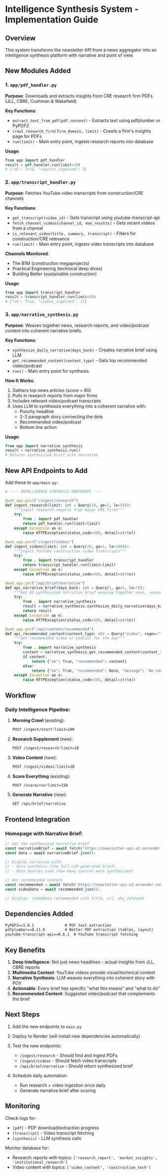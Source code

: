 # Intelligence Synthesis System - Implementation Guide

## Overview
This system transforms the newsletter API from a news aggregator into an intelligence synthesis platform with narrative and point of view.

## New Modules Added

### 1. `app/pdf_handler.py`
**Purpose**: Downloads and extracts insights from CRE research firm PDFs (JLL, CBRE, Cushman & Wakefield)

**Key Functions**:
- `extract_text_from_pdf(pdf_content)` - Extracts text using pdfplumber or PyPDF2
- `crawl_research_firm(firm_domain, limit)` - Crawls a firm's insights page for PDFs
- `run(limit)` - Main entry point, ingests research reports into database

**Usage**:
```python
from app import pdf_handler
result = pdf_handler.run(limit=10)
# {"ok": True, "reports_ingested": 5}
```

### 2. `app/transcript_handler.py`
**Purpose**: Fetches YouTube video transcripts from construction/CRE channels

**Key Functions**:
- `get_transcript(video_id)` - Gets transcript using youtube-transcript-api
- `fetch_channel_videos(channel_id, max_results)` - Gets recent videos from a channel
- `is_relevant_video(title, summary, transcript)` - Filters for construction/CRE relevance
- `run(limit)` - Main entry point, ingests video transcripts into database

**Channels Monitored**:
- The B1M (construction megaprojects)
- Practical Engineering (technical deep dives)
- Building Better (sustainable construction)

**Usage**:
```python
from app import transcript_handler
result = transcript_handler.run(limit=20)
# {"ok": True, "videos_ingested": 15}
```

### 3. `app/narrative_synthesis.py`
**Purpose**: Weaves together news, research reports, and video/podcast content into coherent narrative briefs

**Key Functions**:
- `synthesize_daily_narrative(days_back)` - Creates narrative brief using LLM
- `get_recommended_content(content_type)` - Gets top recommended video/podcast
- `run()` - Main entry point for synthesis

**How It Works**:
1. Gathers top news articles (score > 80)
2. Pulls in research reports from major firms
3. Includes relevant video/podcast transcripts
4. Uses LLM to synthesize everything into a coherent narrative with:
   - Punchy headline
   - 2-3 paragraph story connecting the dots
   - Recommended video/podcast
   - Bottom line action

**Usage**:
```python
from app import narrative_synthesis
result = narrative_synthesis.run()
# Returns synthesized brief with narrative
```

## New API Endpoints to Add

Add these to `app/main.py`:

```python
# ---- INTELLIGENCE SYNTHESIS ENDPOINTS ----

@web_app.post("/ingest/research")
def ingest_research(limit: int = Query(10, ge=1, le=50)):
    """Ingest research reports from major CRE firms"""
    try:
        from . import pdf_handler
        return pdf_handler.run(limit=limit)
    except Exception as e:
        raise HTTPException(status_code=500, detail=str(e))

@web_app.post("/ingest/videos")
def ingest_videos(limit: int = Query(20, ge=1, le=100)):
    """Ingest YouTube construction video transcripts"""
    try:
        from . import transcript_handler
        return transcript_handler.run(limit=limit)
    except Exception as e:
        raise HTTPException(status_code=500, detail=str(e))

@web_app.get("/api/brief/narrative")
def api_narrative_brief(days_back: int = Query(1, ge=1, le=7)):
    """Get AI-synthesized narrative brief weaving together news, research, and media"""
    try:
        from . import narrative_synthesis
        result = narrative_synthesis.synthesize_daily_narrative(days_back=days_back)
        return result
    except Exception as e:
        raise HTTPException(status_code=500, detail=str(e))

@web_app.get("/api/content/recommended")
def api_recommended_content(content_type: str = Query("video", regex="^(video|podcast)$")):
    """Get recommended video or podcast for the day"""
    try:
        from . import narrative_synthesis
        content = narrative_synthesis.get_recommended_content(content_type=content_type)
        if content:
            return {"ok": True, "recommended": content}
        else:
            return {"ok": True, "recommended": None, "message": "No content found"}
    except Exception as e:
        raise HTTPException(status_code=500, detail=str(e))
```

## Workflow

### Daily Intelligence Pipeline:

1. **Morning Crawl** (existing):
   ```bash
   POST /ingest/start?limit=100
   ```

2. **Research Supplement** (new):
   ```bash
   POST /ingest/research?limit=10
   ```

3. **Video Content** (new):
   ```bash
   POST /ingest/videos?limit=20
   ```

4. **Score Everything** (existing):
   ```bash
   POST /score/run?limit=150
   ```

5. **Generate Narrative** (new):
   ```bash
   GET /api/brief/narrative
   ```

## Frontend Integration

### Homepage with Narrative Brief:
```javascript
// Get the synthesized narrative brief
const narrativeBrief = await fetch('https://newsletter-api-v2.onrender.com/api/brief/narrative');
const data = await narrativeBrief.json();

// Display narrative with:
// - data.synthesis (the full LLM-generated brief)
// - data.sources_used (how many sources were synthesized)

// Get recommended content
const recommended = await fetch('https://newsletter-api-v2.onrender.com/api/content/recommended?content_type=video');
const videoData = await recommended.json();

// Display: videoData.recommended with title, url, why_relevant
```

## Dependencies Added

```txt
PyPDF2==3.0.1              # PDF text extraction
pdfplumber==0.11.0         # Better PDF extraction (tables, layout)
youtube-transcript-api==0.6.1  # YouTube transcript fetching
```

## Key Benefits

1. **Deep Intelligence**: Not just news headlines - actual insights from JLL, CBRE reports
2. **Multimedia Context**: YouTube videos provide visual/technical context
3. **Narrative Synthesis**: LLM weaves everything into coherent story with POV
4. **Actionable**: Every brief has specific "what this means" and "what to do"
5. **Recommended Content**: Suggested video/podcast that complements the brief

## Next Steps

1. Add the new endpoints to `main.py`
2. Deploy to Render (will install new dependencies automatically)
3. Test the new endpoints:
   - `/ingest/research` - Should find and ingest PDFs
   - `/ingest/videos` - Should fetch video transcripts
   - `/api/brief/narrative` - Should return synthesized brief

4. Schedule daily automation:
   - Run research + video ingestion once daily
   - Generate narrative brief after scoring

## Monitoring

Check logs for:
- `[pdf]` - PDF download/extraction progress
- `[transcript]` - Video transcript fetching
- `[synthesis]` - LLM synthesis calls

Monitor database for:
- Research reports with topics: `['research_report', 'market_insights', 'institutional_research']`
- Video content with topics: `['video_content', 'construction_tech']`
